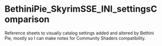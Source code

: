 # BethiniPie_SkyrimSSE_INI_settingsComparison
 Reference sheets to visually catalog settings added and altered by Bethini Pie, mostly so I can make notes for Community Shaders compatibility.
